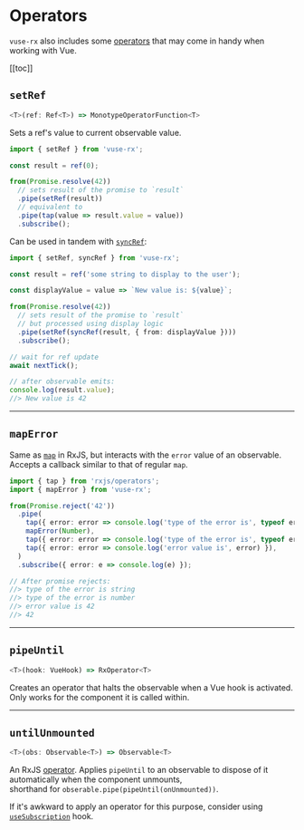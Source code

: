 # Operators

`vuse-rx` also includes some [operators](https://rxjs.dev/guide/operators) that may come in handy when working with Vue.

[[toc]]

## `setRef`

```ts
<T>(ref: Ref<T>) => MonotypeOperatorFunction<T>
```

Sets a ref's value to current observable value.

```ts
import { setRef } from 'vuse-rx';

const result = ref(0);

from(Promise.resolve(42))
  // sets result of the promise to `result`
  .pipe(setRef(result))
  // equivalent to
  .pipe(tap(value => result.value = value))
  .subscribe();
```

Can be used in tandem with [`syncRef`](/api/refs.html#syncref):

```ts
import { setRef, syncRef } from 'vuse-rx';

const result = ref('some string to display to the user');

const displayValue = value => `New value is: ${value}`;

from(Promise.resolve(42))
  // sets result of the promise to `result`
  // but processed using display logic
  .pipe(setRef(syncRef(result, { from: displayValue })))
  .subscribe();

// wait for ref update
await nextTick();

// after observable emits:
console.log(result.value);
//> New value is 42
```

---

## `mapError`

Same as [`map`](https://rxjs.dev/api/index/function/map) in RxJS, but interacts with the `error` value of an observable.\
Accepts a callback similar to that of regular `map`.

```ts
import { tap } from 'rxjs/operators';
import { mapError } from 'vuse-rx';

from(Promise.reject('42'))
  .pipe(
    tap({ error: error => console.log('type of the error is', typeof error) }),
    mapError(Number),
    tap({ error: error => console.log('type of the error is', typeof error) }),
    tap({ error: error => console.log('error value is', error) }),
  )
  .subscribe({ error: e => console.log(e) });

// After promise rejects:
//> type of the error is string
//> type of the error is number
//> error value is 42
//> 42
```

---

## `pipeUntil`

```ts
<T>(hook: VueHook) => RxOperator<T>
```

Creates an operator that halts the observable when a Vue hook is activated.\
Only works for the component it is called within.

---

## `untilUnmounted`

```ts
<T>(obs: Observable<T>) => Observable<T>
```

An RxJS [operator](https://rxjs.dev/guide/operators).
Applies `pipeUntil` to an observable to dispose of it automatically when the component unmounts,\
shorthand for `obserable.pipe(pipeUntil(onUnmounted))`.

If it's awkward to apply an operator for this purpose, consider using [`useSubscription`](hooks#usesubscription) hook.
